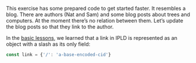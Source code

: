 This exercise has some prepared code to get started faster. It resembles a blog. There are authors (Nat and Sam) and some blog posts about trees and computers. At the moment there’s no relation between them. Let’s update the blog posts so that they link to the author.

In the [basic lessons](#/basics/02), we learned that a link in IPLD is represented as an object with a slash as its only field:

```javascript
const link = {'/': 'a-base-encoded-cid'}
```

